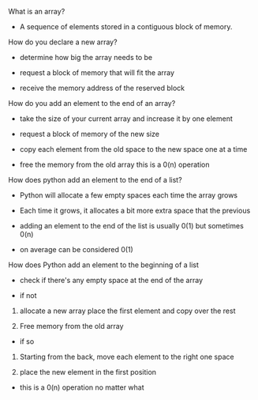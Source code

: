 What is an array? 

- A sequence of elements stored in a contiguous block of memory. 

How do you declare a new array? 

- determine how big the array needs to be

- request a block of memory that will fit the array

- receive the memory address of the reserved block

How do you add an element to the end of an array? 

- take the size of your current array and increase it by one element 

- request a block of memory of the new size 

- copy each element from the old space to the new space one at a time

- free the memory from the old array this is a 0(n) operation

How does python add an element to the end of a list? 

- Python will allocate a few empty spaces each time the array grows 

- Each time it grows, it allocates a bit more extra space that the previous

- adding an element to the end of the list is usually 0(1) but sometimes 0(n)

- on average can be considered 0(1)

How does Python add an element to the beginning of a list 

- check if there's any empty space at the end of the array 

- if not

1. allocate a new array place the first element and copy over the rest

2. Free memory from the old array

- if so

1. Starting from the back, move each element to the right one space

2. place the new element in the first position

- this is a 0(n) operation no matter what 


